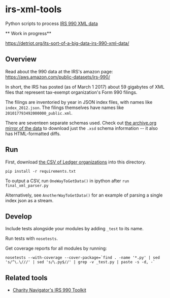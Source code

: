 # irs-xml-tools

Python scripts to process [IRS 990 XML data](https://aws.amazon.com/public-datasets/irs-990/)

** Work in progress**

https://detriot.org/its-sort-of-a-big-data-irs-990-xml-data/

## Overview

Read about the 990 data at the IRS's amazon page: https://aws.amazon.com/public-datasets/irs-990/

In short, the IRS has posted (as of March 1 2017) about 59 gigabytes of XML files that represent tax-exempt organization's Form 990 filings.

The filings are inventoried by year in JSON index files, with names like `index_2012.json`. The filings themselves have names like `201017793492000000_public.xml`.

There are seventeen separate schemas used. Check out [the archive.org mirror of the data](https://archive.org/download/IRS990-efile) to download just the `.xsd` schema information -- it also has HTML-formatted diffs.

## Run

First, download [the CSV of Ledger organizations](https://data.detroitledger.org/sites/default/files/organizations.csv) into this directory.

```
pip install -r requirements.txt
```

To output a CSV, run `OneWayToGetData()` in ipython after `run final_xml_parser.py`

Alternatively, see `AnotherWayToGetData()` for an example of parsing a single index json as a stream.

## Develop

Include tests alongside your modules by adding `_test` to its name.

Run tests with `nosetests`.

Get coverage reports for all modules by running:

```
nosetests --with-coverage --cover-package=`find . -name '*.py' | sed 's/^\.\///' | sed 's/\.py$//' | grep -v _test.py | paste -s -d, -`
```

## Related tools 

* [Charity Navigator's IRS 990 Toolkit](https://github.com/CharityNavigator/irs990)
